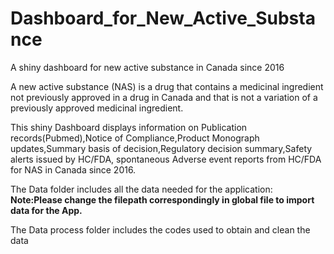 # Dashboard_for_New_Active_Substance
A shiny dashboard for new active substance in Canada since 2016

A new active substance (NAS) is a drug that contains a medicinal ingredient not previously approved in a drug in Canada and that is not a variation of a previously approved medicinal ingredient. 

This shiny Dashboard displays information on Publication records(Pubmed),Notice of Compliance,Product Monograph updates,Summary basis of decision,Regulatory decision summary,Safety alerts issued by HC/FDA, spontaneous Adverse event reports from HC/FDA for NAS in Canada since 2016.

The Data folder includes all the data needed for the application:
**Note:Please change the filepath correspondingly in global file to import data for the App.**

The Data process folder includes the codes used to obtain and clean the data
